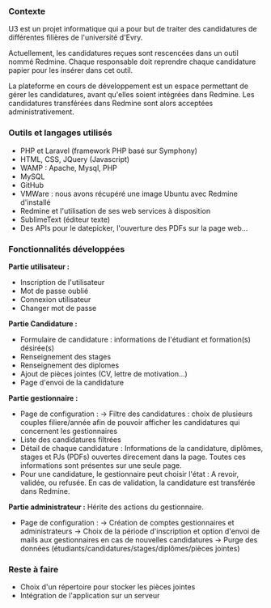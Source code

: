 ### Contexte

U3 est un projet informatique qui a pour but de traiter des candidatures de différentes filières de l'université d'Evry.

Actuellement, les candidatures reçues sont rescencées dans un outil nommé Redmine. Chaque responsable doit reprendre chaque candidature papier pour les insérer dans cet outil.

La plateforme en cours de développement est un espace permettant de gérer les candidatures, avant qu'elles soient intégrées dans Redmine. Les candidatures transférées dans Redmine sont alors acceptées administrativement.

### Outils et langages utilisés

- PHP et Laravel (framework PHP basé sur Symphony)
- HTML, CSS, JQuery (Javascript)
- WAMP : Apache, Mysql, PHP 
- MySQL
- GitHub
- VMWare : nous avons récupéré une image Ubuntu avec Redmine d'installé 
- Redmine et l'utilisation de ses web services à disposition
- SublimeText (éditeur texte)
- Des APIs pour le datepicker, l'ouverture des PDFs sur la page web...

### Fonctionnalités développées

**Partie utilisateur :**
- Inscription de l'utilisateur
- Mot de passe oublié
- Connexion utilisateur
- Changer mot de passe

**Partie Candidature :**
- Formulaire de candidature : informations de l'étudiant et formation(s) désirée(s)
- Renseignement des stages
- Renseignement des diplomes
- Ajout de pièces jointes (CV, lettre de motivation...)
- Page d'envoi de la candidature

**Partie gestionnaire :**
- Page de configuration : 
  -> Filtre des candidatures : choix de plusieurs couples filiere/année afin de pouvoir afficher les candidatures qui concernent les gestionnaires
- Liste des candidatures filtrées 
- Détail de chaque candidature : Informations de la candidature, diplômes, stages et PJs (PDFs) ouvertes direcement dans la page. Toutes ces informations sont présentes sur une seule page. 
- Pour une candidature, le gestionnaire peut choisir l'état : A revoir, validée, ou refusée. En cas de validation, la candidature est transférée dans Redmine.

**Partie administrateur :**
Hérite des actions du gestionnaire.  
- Page de configuration : 
  -> Création de comptes gestionnaires et administrateurs
  -> Choix de la période d'inscription et option d'envoi de mails aux gestionnaires en cas de nouvelles candidatures
  -> Purge des données (étudiants/candidatures/stages/diplômes/pièces jointes)

### Reste à faire

- Choix d'un répertoire pour stocker les pièces jointes
- Intégration de l'application sur un serveur 

